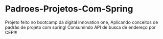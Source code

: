 # Padroes-Projetos-Com-Spring
Projeto feito no bootcamp da digital innovation one,
Aplicando conceitos de padrão de projeto com spring!
Consumindo API de busca de endereço por CEP!!!
